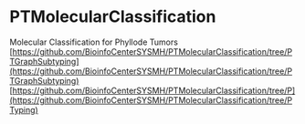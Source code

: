 # PTMolecularClassification
Molecular Classification for Phyllode Tumors
[https://github.com/BioinfoCenterSYSMH/PTMolecularClassification/tree/PTGraphSubtyping](https://github.com/BioinfoCenterSYSMH/PTMolecularClassification/tree/PTGraphSubtyping)
[https://github.com/BioinfoCenterSYSMH/PTMolecularClassification/tree/P](https://github.com/BioinfoCenterSYSMH/PTMolecularClassification/tree/PTyping)

